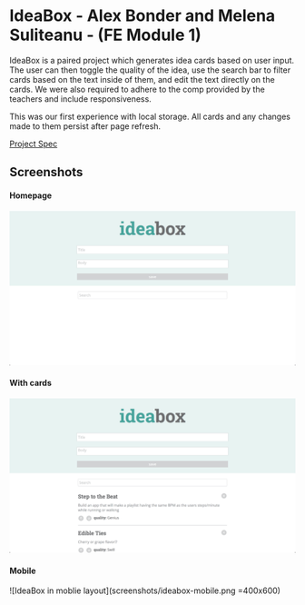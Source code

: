 # IdeaBox - Alex Bonder and Melena Suliteanu - (FE Module 1)

IdeaBox is a paired project which generates idea cards based on user input. The user can then toggle the quality of the idea, use the search bar to filter cards based on the text inside of them, and edit the text directly on the cards. We were also required to adhere to the comp provided by the teachers and include responsiveness.

This was our first experience with local storage. All cards and any changes made to them persist after page refresh.

[Project Spec](http://frontend.turing.io/projects/ideabox.html)

## Screenshots

#### Homepage

![IdeaBox homepage](screenshots/ideabox-blank.png)

#### With cards

![IdeaBox with cards added](screenshots/ideabox-with-cards.png)

#### Mobile

![IdeaBox in moblie layout](screenshots/ideabox-mobile.png  =400x600)
